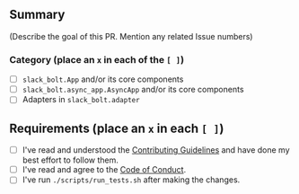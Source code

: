 ##  Summary

(Describe the goal of this PR. Mention any related Issue numbers)

### Category (place an `x` in each of the `[ ]`)

* [ ] `slack_bolt.App` and/or its core components
* [ ] `slack_bolt.async_app.AsyncApp` and/or its core components
* [ ] Adapters in `slack_bolt.adapter`

## Requirements (place an `x` in each `[ ]`)

* [ ] I've read and understood the [Contributing Guidelines](https://github.com/slackapi/bolt-python/blob/main/.github/contributing.md) and have done my best effort to follow them.
* [ ] I've read and agree to the [Code of Conduct](https://slackhq.github.io/code-of-conduct).
* [ ] I've run `./scripts/run_tests.sh` after making the changes.
